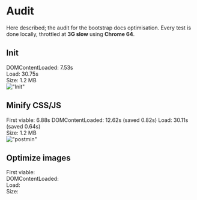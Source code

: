 # Audit
Here described; the audit for the bootstrap docs optimisation. Every test is done locally, throttled at **3G slow** using **Chrome 64**.

## Init
DOMContentLoaded: 7.53s  
Load: 30.75s  
Size: 1.2 MB  
!["Init"](/auditscreens/init.png "Init")

## Minify CSS/JS
First viable: 6.88s
DOMContentLoaded: 12.62s (saved 0.82s)
Load: 30.11s (saved 0.64s)  
Size: 1.2 MB  
!["postmin"](/auditscreens/post-min.png "postmin")

## Optimize images
First viable:  
DOMContentLoaded:   
Load:  
Size:  
<!-- !["postimg"](/auditscreens/post-img.png "postimg") -->

